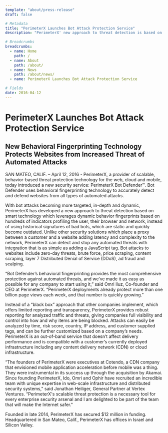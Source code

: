 ```yaml
---
template: "about/press-release"
draft: false

# Metadata
title: "PerimeterX Launches Bot Attack Protection Service"
description: "PerimeterX' new approach to threat detection is based on dynamic behavior fingerprints and hundreds of indicators profiling the user, their browser and network, instead of using historical signatures"

# Breadcrumbs
breadcrumbs:
  - name: Home
    path: /
  - name: About
    path: /about/
  - name: News
    path: /about/news/
  - name: PerimeterX Launches Bot Attack Protection Service

# Fields
date: 2016-04-12
---
```


# PerimeterX Launches Bot Attack Protection Service

## New Behavioral Fingerprinting Technology Protects Websites from Increased Threat of Automated Attacks

SAN MATEO, CALIF. – April 12, 2016 - PerimeterX, a provider of scalable, behavior-based threat protection technology for the web, cloud and mobile, today introduced a new security service: PerimeterX Bot Defender™. Bot Defender uses behavioral fingerprinting technology to accurately detect and defend websites from all types of automated attacks.

With bot attacks becoming more targeted, in-depth and dynamic, PerimeterX has developed a new approach to threat detection based on smart technology which leverages dynamic behavior fingerprints based on hundreds of indicators profiling the user, their browser and network, instead of using historical signatures of bad bots, which are static and quickly become outdated. Unlike other security solutions which place a proxy between a customer and a website adding latency and complexity to the network, PerimeterX can detect and stop any automated threats with integration that is as simple as adding a JavaScript tag. Bot attacks to websites include zero-day threats, brute force, price scraping, content scraping, layer 7 Distributed Denial of Service (DDoS), ad fraud and scalping.

“Bot Defender’s behavioral fingerprinting provides the most comprehensive protection against automated threats, and we’ve made it as easy as possible for any company to start using it,” said Omri Iluz, Co-founder and CEO at PerimeterX. “PerimeterX deployments already protect more than one billion page views each week, and that number is quickly growing.”

Instead of a “black box” approach that other companies implement, which offers limited reporting and transparency, PerimeterX provides robust reporting for analyzed traffic and threats, giving companies full visibility and control into how and why items are being blocked. Attacks can easily be analyzed by time, risk score, country, IP address, and customer supplied tags, and can be further customized based on a company’s needs. PerimeterX is an out-of-band service that doesn’t affect delivery performance and is compatible with a customer’s currently deployed infrastructure including any content delivery network (CDN) or cloud infrastructure.

“The founders of PerimeterX were executives at Cotendo, a CDN company that envisioned mobile application acceleration before mobile was a thing. They were instrumental in its success up through the acquisition by Akamai. Since founding PerimeterX, Ido, Omri and Ophir have recruited an incredible team with unique expertise in web-scale infrastructure and distributed security systems," said Jonathan Heiliger, General Partner at Vertex Ventures. “PerimeterX's scalable threat protection is a necessary tool for every enterprise security arsenal and I am delighted to be part of the team that will make the Internet safer."

Founded in late 2014, PerimeterX has secured \$12 million in funding. Headquartered in San Mateo, Calif., PerimeterX has offices in Israel and Silicon Valley.

